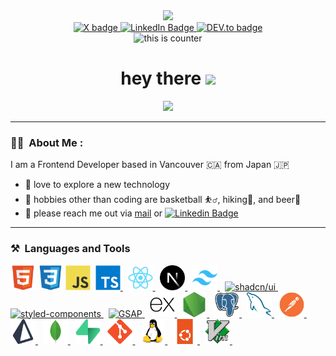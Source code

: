 <div id="header" align="center">
    <img src="https://i.giphy.com/media/v1.Y2lkPTc5MGI3NjExYXkxMHBwMmdwNnM2cmd3MGltdTMxbjg5bWtkbnQ2Z2hnYTEwbG5qbiZlcD12MV9pbnRlcm5hbF9naWZfYnlfaWQmY3Q9cw/jdPMeyv9rn0hZHh8n9/giphy.gif" width="100" />
    <div id="badge">
        <a href="https://twitter.com/Shuhei_Ota" target="_blank">
        <img src="https://img.shields.io/badge/x.com-black?logo=X&logoColor=white&style=for-the-badge" alt="X badge"/>
        </a>
        <a href="https://www.linkedin.com/in/shuhei-ota-994287289/" target="_blank">
        <img src="https://img.shields.io/badge/LinkedIn-blue?logo=linkedin&logoColor=white&style=for-the-badge" alt="LinkedIn Badge" />
        </a>
        <a href="https://dev.to/shoeheyot" target="_blank">
        <img src="https://img.shields.io/badge/dev.to-black?logo=dev.to&logoColor=white&style=for-the-badge" alt="DEV.to badge"/>
        </a>
    </div>
    <img src="https://komarev.com/ghpvc/?username=ShoeheyOt&style=flat-square&color=blue" alt="this is counter"/>
    <h1>hey there
    <img src="https://i.giphy.com/media/v1.Y2lkPTc5MGI3NjExOHZiNXd2NTFjMGJnamZ2aGd0cjVxbTI0d3F5dGd5bmY3YmZvcTlleCZlcD12MV9pbnRlcm5hbF9naWZfYnlfaWQmY3Q9cw/hvRJCLFzcasrR4ia7z/giphy.gif" width="30px"/>
    </h1>
</div>
<div align="center">
    <img src="https://i.giphy.com/media/v1.Y2lkPTc5MGI3NjExeWF5bm5pYTIydjlsYm91Z241Z3B0NXdiOTRqNGQ1NjQ0Z2hlN254NyZlcD12MV9pbnRlcm5hbF9naWZfYnlfaWQmY3Q9Zw/iIqmM5tTjmpOB9mpbn/giphy.gif"/>
</div>

---

### :man_technologist: &nbsp;About Me :

I am a Frontend Developer based in Vancouver :canada: from Japan :jp:

- :seedling: love to explore a new technology
- :tada: hobbies other than coding are basketball :basketball_man:, hiking:hiking_boot:, and beer:beers:
- :envelope_with_arrow: please reach me out via
  [mail](mailto:shuhei.ota.so@gmail.com) or [![Linkedin Badge](https://img.shields.io/badge/-ShoeheyOt-blue?style=flat&logo=Linkedin&logoColor=white)](https://www.linkedin.com/in/shuhei-ota-994287289/)

---

### :hammer_and_pick: &nbsp;Languages and Tools

<p>
    <a href="https://developer.mozilla.org/en-US/docs/Web/HTML" target="_blank" rel="noreferrer"><img src="https://github.com/devicons/devicon/blob/master/icons/html5/html5-original.svg" title="html" alt="HTML" width="40" height="40"/></a>
    <a href="https://developer.mozilla.org/en-US/docs/Web/CSS"><img src="https://github.com/devicons/devicon/blob/master/icons/css3/css3-original.svg" title="css" alt="CSS" width="40" height="40"/></a>
    <a href="https://developer.mozilla.org/en-US/docs/Web/JavaScript"><img src="https://github.com/devicons/devicon/blob/master/icons/javascript/javascript-original.svg" title="Javascript" alt="Javascript" width="40" height="40"/></a>&nbsp;
    <a href="https://www.typescriptlang.org/">
	    <img src="https://github.com/devicons/devicon/blob/master/icons/typescript/typescript-original.svg" title="Typescript" alt="Typescript" width="40" height="40"/>
    </a>&nbsp;
    <a href="https://react.dev/"> 
        <img src="https://github.com/devicons/devicon/blob/master/icons/react/react-original.svg" title="React" alt="React" width="40" height="40"/>
    </a>&nbsp;
    <a href="https://nextjs.org/">
        <img src="https://github.com/devicons/devicon/blob/master/icons/nextjs/nextjs-original.svg" title="Nextjs" alt="Nextjs" width="40" height="40"/>
    </a>&nbsp;
    <a href="https://tailwindcss.com/">
        <img src="https://github.com/devicons/devicon/blob/master/icons/tailwindcss/tailwindcss-original.svg" title="TailwindCSS" alt="TailwindCSS" width="40" height="40"/>
    </a>&nbsp;
    <a href="https://ui.shadcn.com/">
        <img src="https://cdn.simpleicons.org/shadcnui" title="shadcn/ui" alt="shadcn/ui" width="40" height="40"/>
    </a>&nbsp;
    <a href="https://styled-components.com/">
        <img src="https://cdn.simpleicons.org/styledcomponents" title="styled-components" alt="styled-components" width="40" height="40"/>
    </a>&nbsp;
    <a href="https://gsap.com/">
        <img src="https://cdn.simpleicons.org/greensock" title="GSAP" alt="GSAP" width="40" height="40"/>
    </a>&nbsp;
    <a href="https://expressjs.com/">
        <img src="https://github.com/devicons/devicon/blob/master/icons/express/express-original.svg" title="expressjs" alt="expressjs" width="40" height="40"/>
    </a>&nbsp;
    <a href="https://nodejs.org/en">
        <img src="https://github.com/devicons/devicon/blob/master/icons/nodejs/nodejs-original.svg" title="node-js" alt="node-js" width="40" height="40"/>
    </a>&nbsp;
    <a href="https://www.postgresql.org/">
        <img src="https://github.com/devicons/devicon/blob/master/icons/postgresql/postgresql-original.svg" title="postgreSQL" alt="postgreSQL" width="40" height="40"/>
    </a>&nbsp;
    <a href="https://www.mysql.com/">
        <img src="https://github.com/devicons/devicon/blob/master/icons/mysql/mysql-original.svg" title="mysql" alt="mydql" width="40" height="40"/>
    </a>&nbsp;
    <a href="https://www.postman.com/">
        <img src="https://github.com/devicons/devicon/blob/master/icons/postman/postman-original.svg" title="postman" alt="postman" width="40" height="40"/>
    </a>&nbsp;
    <a href="https://www.prisma.io/">
        <img src="https://github.com/devicons/devicon/blob/master/icons/prisma/prisma-original.svg" title="prisma" alt="prisma" width="40" height="40"/>
    </a>&nbsp;
    <a href="https://www.mongodb.com/">
        <img src="https://github.com/devicons/devicon/blob/master/icons/mongodb/mongodb-original.svg" title="mongoDB" alt="mongoDB" width="40" height="40"/>
    </a>&nbsp;
    <a href="https://supabase.com/">
        <img src="https://github.com/devicons/devicon/blob/master/icons/supabase/supabase-original.svg" title="supabase" alt="supabase" width="40" height="40"/>
    </a>&nbsp;
    <a href="https://git-scm.com/">
        <img src="https://github.com/devicons/devicon/blob/master/icons/git/git-original.svg" title="git" alt="git" width="40" height="40"/>
    </a>&nbsp;
    <a href="https://www.linux.org/">
        <img src="https://github.com/devicons/devicon/blob/master/icons/linux/linux-original.svg" title="Linux" alt="Linux" width="40" height="40"/>
    </a>&nbsp;
    <a href="https://ubuntu.com/">
        <img src="https://github.com/devicons/devicon/blob/master/icons/ubuntu/ubuntu-original.svg" title="Ubuntsu" alt="Ubuntsu" width="40" height="40"/>
    </a>&nbsp;
    <a href="https://www.vim.org/">
        <img src="https://github.com/devicons/devicon/blob/master/icons/vim/vim-original.svg" title="VIM" alt="VIM" width="40" height="40"/>
    </a>&nbsp;
</p>

<!---
ShoeheyOt/ShoeheyOt is a ✨ special ✨ repository because its `README.md` (this file) appears on your GitHub profile.
You can click the Preview link to take a look at your changes.
--->
